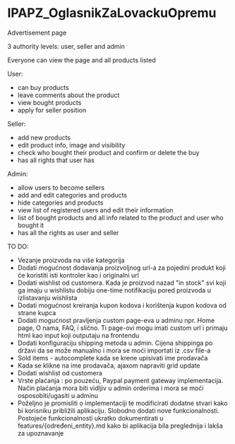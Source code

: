 # IPAPZ_OglasnikZaLovackuOpremu

Advertisement page

3 authority levels: user, seller and admin

Everyone can view the page and all products listed

User:
  - can buy products
  - leave comments about the product
  - view bought products 
  - apply for seller position
  
Seller: 
  - add new products 
  - edit product info, image and visibility 
  - check who bought their product and confirm or delete the buy
  - has all rights that user has
  
Admin:
  - allow users to become sellers
  - add and edit categories and products
  - hide categories and products
  - view list of registered users and edit their information
  - list of bought products and all info related to the product and user who bought it
  - has all the rights as user and seller
  
TO DO:
  - Vezanje proizvoda na više kategorija
  - Dodati mogućnost dodavanja proizvoljnog url-a za pojedini produkt koji će koristiti isti kontroler kao i originalni url
  - Dodati wishlist od customera. Kada je proizvod nazad "in stock" svi koji ga imaju u wishlistu dobiju one-time notifikaciju pored proizvoda u izlistavanju wishlista
  - Dodati mogućnost kreiranja kupon kodova i korištenja kupon kodova od strane kupca
  - Dodati mogućnost pravljenja custom page-eva u adminu npr. Home page, O nama, FAQ, i slično. Ti page-ovi mogu imati custom url i primaju html kao input koji outputaju na frontendu
  - Dodati konfiguraciju shipping metoda u admin. Cijena shippinga po državi da se može manualno i mora se moći importati iz .csv file-a
  - Sold items - autocomplete kada se krene upisivati ime prodavača
  - Kada se klikne na ime prodavača, ajaxom napraviti grid update
  - Dodati wishlist od customera
  - Vrste plaćanja : po pouzeću, Paypal payment gateway implementacija. Način plaćanja mora biti vidljiv u admin orderima i mora se moći osposobiti/ugasiti u adminu
  - Poželjno je promisliti o implementaciji te modificirati dodatne stvari kako bi korisniku približili aplikaciju. Slobodno dodati nove funkcionalnosti. Postojeće funkcionalnosti ukratko dokumentirati u features/{određeni_entity}.md kako bi aplikacija bila preglednija i lakša za upoznavanje